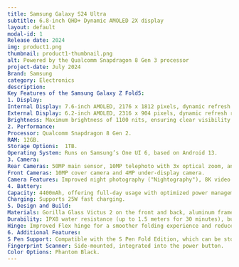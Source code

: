 ```yaml
---
title: Samsung Galaxy S24 Ultra
subtitle: 6.8-inch QHD+ Dynamic AMOLED 2X display
layout: default
modal-id: 1
Release date: 2024
img: product1.png
thumbnail: product1-thumbnail.png
alt: Powered by the Qualcomm Snapdragon 8 Gen 3 processor
project-date: July 2024
Brand: Samsung
category: Electronics
description: 
Key Features of the Samsung Galaxy Z Fold5:
1. Display:
Internal Display: 7.6-inch AMOLED, 2176 x 1812 pixels, dynamic refresh rate (1-120Hz).
External Display: 6.2-inch AMOLED, 2316 x 904 pixels, dynamic refresh rate (48-120Hz).
Brightness: Maximum brightness of 1100 nits, ensuring clear visibility even in bright conditions​ (PhoneArena)​​ (Pocket Tactics)​.
2. Performance:
Processor: Qualcomm Snapdragon 8 Gen 2.
RAM: 12GB.
Storage Options:  1TB.
Operating System: Runs on Samsung’s One UI 6, based on Android 13​.
3. Camera:
Rear Cameras: 50MP main sensor, 10MP telephoto with 3x optical zoom, and 12MP ultra-wide.
Front Cameras: 10MP cover camera and 4MP under-display camera.
Camera Features: Improved night photography ("Nightography"), 8K video recording, and Flex mode for stable video capture without a tripod​.
4. Battery:
Capacity: 4400mAh, offering full-day usage with optimized power management.
Charging: Supports 25W fast charging​.
5. Design and Build:
Materials: Gorilla Glass Victus 2 on the front and back, aluminum frame.
Durability: IPX8 water resistance (up to 1.5 meters for 30 minutes), but no dust resistance.
Hinge: Improved Flex hinge for a smoother folding experience and reduced thickness​.
6. Additional Features:
S Pen Support: Compatible with the S Pen Fold Edition, which can be stored in an optional case.
Fingerprint Scanner: Side-mounted, integrated into the power button.
Color Options: Phantom Black.
---
```

